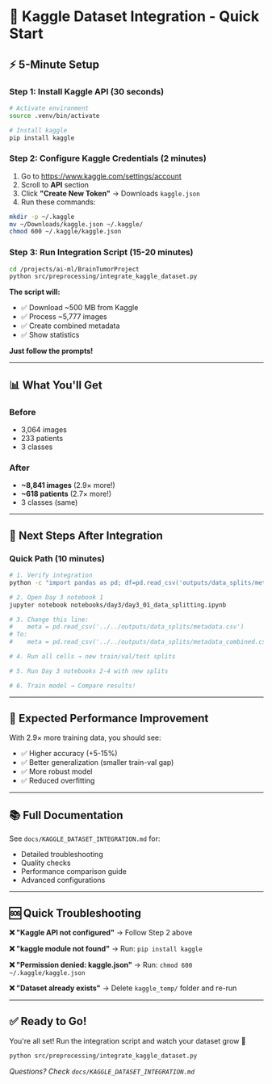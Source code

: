 # 🚀 Kaggle Dataset Integration - Quick Start

## ⚡ 5-Minute Setup

### Step 1: Install Kaggle API (30 seconds)

```bash
# Activate environment
source .venv/bin/activate

# Install kaggle
pip install kaggle
```

### Step 2: Configure Kaggle Credentials (2 minutes)

1. Go to https://www.kaggle.com/settings/account
2. Scroll to **API** section
3. Click **"Create New Token"** → Downloads `kaggle.json`
4. Run these commands:

```bash
mkdir -p ~/.kaggle
mv ~/Downloads/kaggle.json ~/.kaggle/
chmod 600 ~/.kaggle/kaggle.json
```

### Step 3: Run Integration Script (15-20 minutes)

```bash
cd /projects/ai-ml/BrainTumorProject
python src/preprocessing/integrate_kaggle_dataset.py
```

**The script will:**
- ✅ Download ~500 MB from Kaggle
- ✅ Process ~5,777 images
- ✅ Create combined metadata
- ✅ Show statistics

**Just follow the prompts!**

---

## 📊 What You'll Get

### Before
- 3,064 images
- 233 patients
- 3 classes

### After
- **~8,841 images** (2.9× more!)
- **~618 patients** (2.7× more!)
- 3 classes (same)

---

## 🔄 Next Steps After Integration

### Quick Path (10 minutes)

```bash
# 1. Verify integration
python -c "import pandas as pd; df=pd.read_csv('outputs/data_splits/metadata_combined.csv'); print(f'Total: {len(df)} images, {df[\"patient_id\"].nunique()} patients')"

# 2. Open Day 3 notebook 1
jupyter notebook notebooks/day3/day3_01_data_splitting.ipynb

# 3. Change this line:
#    meta = pd.read_csv('../../outputs/data_splits/metadata.csv')
# To:
#    meta = pd.read_csv('../../outputs/data_splits/metadata_combined.csv')

# 4. Run all cells → new train/val/test splits

# 5. Run Day 3 notebooks 2-4 with new splits

# 6. Train model → Compare results!
```

---

## 🎯 Expected Performance Improvement

With 2.9× more training data, you should see:
- ✅ Higher accuracy (+5-15%)
- ✅ Better generalization (smaller train-val gap)
- ✅ More robust model
- ✅ Reduced overfitting

---

## 📚 Full Documentation

See `docs/KAGGLE_DATASET_INTEGRATION.md` for:
- Detailed troubleshooting
- Quality checks
- Performance comparison guide
- Advanced configurations

---

## 🆘 Quick Troubleshooting

**❌ "Kaggle API not configured"**
→ Follow Step 2 above

**❌ "kaggle module not found"**
→ Run: `pip install kaggle`

**❌ "Permission denied: kaggle.json"**
→ Run: `chmod 600 ~/.kaggle/kaggle.json`

**❌ "Dataset already exists"**
→ Delete `kaggle_temp/` folder and re-run

---

## ✅ Ready to Go!

You're all set! Run the integration script and watch your dataset grow 🚀

```bash
python src/preprocessing/integrate_kaggle_dataset.py
```

*Questions? Check `docs/KAGGLE_DATASET_INTEGRATION.md`*
